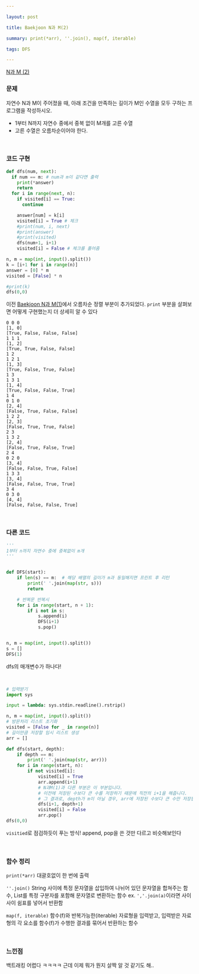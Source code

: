 ```yaml
---

layout: post

title: Baekjoon N과 M(2)

summary: print(*arr), ''.join(), map(f, iterable)

tags: DFS

---
```


[N과 M (2)](https://www.acmicpc.net/problem/15650)

### 문제

자연수 N과 M이 주어졌을 때, 아래 조건을 만족하는 길이가 M인 수열을 모두 구하는 프로그램을 작성하시오.

- 1부터 N까지 자연수 중에서 중복 없이 M개를 고른 수열
- 고른 수열은 오름차순이어야 한다.

<br/>

### 코드 구현

```python
def dfs(num, next):
  if num == m: # num과 m이 같다면 출력
    print(*answer)
    return
  for i in range(next, n):
    if visited[i] == True:
      continue 

    answer[num] = k[i]
    visited[i] = True # 체크
    #print(num, i, next)
    #print(answer)
    #print(visited)
    dfs(num+1, i+1) 
    visited[i] = False # 체크를 풀어줌

n, m = map(int, input().split())
k = [i+1 for i in range(n)]
answer = [0] * m
visited = [False] * n

#print(k)
dfs(0,0)
```

이전 [Baekjoon N과 M(1)](https://suyeon12.github.io/2023/01/01/baekjoon-n과-m-1)에서 오름차순 정렬 부분이 추가되었다. `print` 부분을 살펴보면 어떻게 구현했는지 더 상세히 알 수 있다

```
0 0 0
[1, 0]
[True, False, False, False]
1 1 1
[1, 2]
[True, True, False, False]
1 2
1 2 1
[1, 3]
[True, False, True, False]
1 3
1 3 1
[1, 4]
[True, False, False, True]
1 4
0 1 0
[2, 4]
[False, True, False, False]
1 2 2
[2, 3]
[False, True, True, False]
2 3
1 3 2
[2, 4]
[False, True, False, True]
2 4
0 2 0
[3, 4]
[False, False, True, False]
1 3 3
[3, 4]
[False, False, True, True]
3 4
0 3 0
[4, 4]
[False, False, False, True]
```

<br/>

### 다른 코드

```python
'''
1부터 n까지 자연수 중에 중복없이 m개
'''


def DFS(start):
    if len(s) == m:  # 해당 배열의 길이가 m과 동일해지면 프린트 후 리턴
        print(' '.join(map(str, s)))
        return

    # 반복문 반복시
    for i in range(start, n + 1):
        if i not in s:
            s.append(i)
            DFS(i+1)
            s.pop()


n, m = map(int, input().split())
s = []
DFS(1)
```

dfs의 매개변수가 하나다!

<br/>

```python
# 입력받기
import sys

input = lambda: sys.stdin.readline().rstrip()

n, m = map(int, input().split())
# 방문처리 리스트 초기화
visited = [False for _ in range(n)]
# 길이만큼 저장할 임시 리스트 생성
arr = []

def dfs(start, depth):
    if depth == m:
        print(' '.join(map(str, arr)))
    for i in range(start, n):
        if not visited[i]:
            visited[i] = True
            arr.append(i+1)
            # N과M(1)과 다른 부분은 이 부분입니다.
            # 이전에 저장된 수보다 큰 수를 저장하기 때문에 직전의 i+1을 해줍니다.
            # 그 결과로, depth가 m이 아닐 경우, arr에 저장된 수보다 큰 수만 저장됩니다.
            dfs(i+1, depth+1)
            visited[i] = False
            arr.pop()
dfs(0,0)
```

`visitied`로 점검하듯이 푸는 방식! append, pop을 쓴 것만 다르고 비슷해보인다

<br/>

### 함수 정리

`print(*arr)` 대괄호없이 한 번에 출력

`''.join()` String 사이에 특정 문자열을 삽입하여 나뉘어 있던 문자열을 합쳐주는 함수, List를 특정 구분자를 포함해 문자열로 변환하는 함수 ex. `','.join(a)`이라면 사이사이 쉼표를 넣어서 반환함

`map(f, iterable)` 함수(f)와 반복가능한(iterable) 자료형을 입력받고, 입력받은 자료형의 각 요소를 함수(f)가 수행한 결과를 묶어서 반환하는 함수

<br/>

### 느낀점

백트래킹 어렵다 ㅋㅋㅋㅋ 근데 이제 뭐가 뭔지 살짝 알 것 같기도 해..


